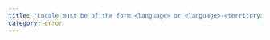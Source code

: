 ```yaml
---
title: "Locale must be of the form <language> or <language>-<territory>. For example '{0}' or '{1}'."
category: error
---
```

